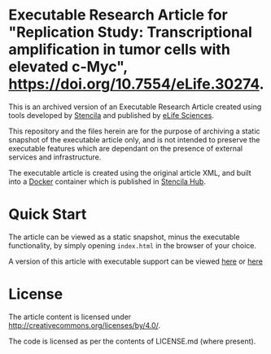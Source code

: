 # Executable Research Article for "Replication Study: Transcriptional amplification in tumor cells with elevated c-Myc", https://doi.org/10.7554/eLife.30274.

This is an archived version of an Executable Research Article created using tools developed by [Stencila](https://stenci.la/) and published by [eLife Sciences](https://elifesciences.org/).

This repository and the files herein are for the purpose of archiving a static snapshot of the executable article only, and is not intended to preserve the executable features which are dependant on the presence of external services and infrastructure.

The executable article is created using the original article XML, and built into a [Docker](https://www.docker.com/) container which is published in [Stencila Hub](https://hub.stenci.la/projects/).

# Quick Start

The article can be viewed as a static snapshot, minus the executable functionality, by simply opening `index.html` in the browser of your choice.

A version of this article with executable support can be viewed [here](https://elife.stencila.io/article-30274/) or [here](https://elifesciences.org/articles/30274/executable)

# License

The article content is licensed under http://creativecommons.org/licenses/by/4.0/.

The code is licensed as per the contents of LICENSE.md (where present).